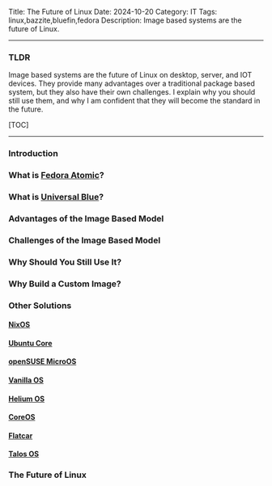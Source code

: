 Title: The Future of Linux
Date: 2024-10-20
Category: IT
Tags: linux,bazzite,bluefin,fedora
Description: Image based systems are the future of Linux.

---

### TLDR

Image based systems are the future of Linux on desktop, server, and IOT devices. They provide many advantages over a traditional package based system, but they also have their own challenges. I explain why you should still use them, and why I am confident that they will become the standard in the future.

[TOC]

---

### Introduction

### What is [Fedora Atomic](https://fedoraproject.org/atomic-desktops/)?

### What is [Universal Blue](https://universal-blue.org)?

### Advantages of the Image Based Model

### Challenges of the Image Based Model

### Why Should You Still Use It?

### Why Build a Custom Image?

### Other Solutions

#### [NixOS](https://nixos.org/)

#### [Ubuntu Core](https://ubuntu.com/core)

#### [openSUSE MicroOS](https://microos.opensuse.org/)

#### [Vanilla OS](https://vanillaos.org/)

#### [Helium OS](https://www.heliumos.org/)

#### [CoreOS](https://fedoraproject.org/coreos/)

#### [Flatcar](https://www.flatcar.org/)

#### [Talos OS](https://www.talos.dev/)

### The Future of Linux
